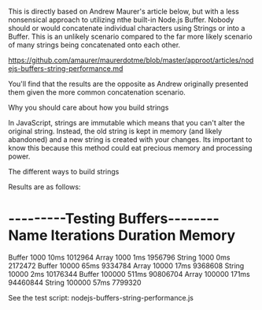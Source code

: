 This is directly based on Andrew Maurer's article below, but with a less nonsensical approach to utilizing nthe built-in
Node.js Buffer.  Nobody should or would concatenate individual characters using Strings or into a Buffer.  This is an
unlikely scenario compared to the far more likely scenario of many strings being concatenated onto each other.

https://github.com/amaurer/maurerdotme/blob/master/approot/articles/nodejs-buffers-string-performance.md

You'll find that the results are the opposite as Andrew originally presented them given the more common concatenation scenario.

Why you should care about how you build strings

In JavaScript, strings are immutable which means that you can't alter the original string. Instead, the old string is kept in memory (and likely abandoned) and a new string is created with your changes. Its important to know this because this method could eat precious memory and processing power.

The different ways to build strings

Results are as follows:

---------Testing Buffers--------
Name	Iterations	Duration	Memory
======================================================================
Buffer	1000		10ms		1012964
Array	1000		1ms		1956796
String	1000		0ms		2172472
Buffer	10000		65ms		9334784
Array	10000		17ms		9368608
String	10000		2ms		10176344
Buffer	100000		511ms		90806704
Array	100000		171ms		94460844
String	100000		57ms		7799320

See the test script: nodejs-buffers-string-performance.js
